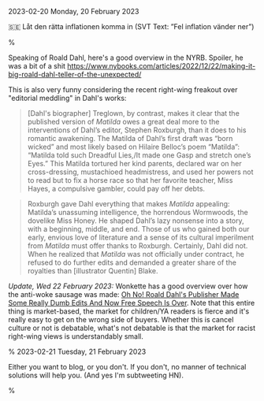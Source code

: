 2023-02-20 Monday, 20 February 2023

&#x1F1F8;&#x1F1EA; Låt den rätta inflationen komma in (SVT Text: ”Fel inflation vänder ner”)

%

Speaking of Roald Dahl, here's a good overview in the NYRB. Spoiler, he was a bit of a shit <https://www.nybooks.com/articles/2022/12/22/making-it-big-roald-dahl-teller-of-the-unexpected/>

This is also very funny considering the recent right-wing freakout over "editorial meddling" in Dahl's works:

> [Dahl's biographer] Treglown, by contrast, makes it clear that the published version of *Matilda* owes a great deal more to the interventions of Dahl’s editor, Stephen Roxburgh, than it does to his romantic awakening. The Matilda of Dahl’s first draft was “born wicked” and most likely based on Hilaire Belloc’s poem “Matilda”: “Matilda told such Dreadful Lies,/It made one Gasp and stretch one’s Eyes.” This Matilda tortured her kind parents, declared war on her cross-dressing, mustachioed headmistress, and used her powers not to read but to fix a horse race so that her favorite teacher, Miss Hayes, a compulsive gambler, could pay off her debts.

> Roxburgh gave Dahl everything that makes *Matilda* appealing: Matilda’s unassuming intelligence, the horrendous Wormwoods, the dovelike Miss Honey. He shaped Dahl’s lazy nonsense into a story, with a beginning, middle, and end. Those of us who gained both our early, envious love of literature and a sense of its cultural imperilment from *Matilda* must offer thanks to Roxburgh. Certainly, Dahl did not. When he realized that *Matilda* was not officially under contract, he refused to do further edits and demanded a greater share of the royalties than [illustrator Quentin] Blake.

*Update, Wed 22 February 2023:* Wonkette has a good overview over how the anti-woke sausage was made: [Oh No! Roald Dahl's Publisher Made Some Really Dumb Edits And Now Free Speech Is Over](https://www.wonkette.com/oh-no-roald-dahl-s-publisher-made-some-really-dumb-edits-and-now-free-speech-is-over). Note that this entire thing is market-based, the market for children/YA readers is fierce and it's really easy to get on the wrong side of buyers. Whether this is cancel culture or not is debatable, what's not debatable is that the market for racist right-wing views is understandably small. 

%
2023-02-21 Tuesday, 21 February 2023

Either you want to blog, or you don't. If you don't, no manner of technical solutions will help you. (And yes I'm subtweeting HN).

%
